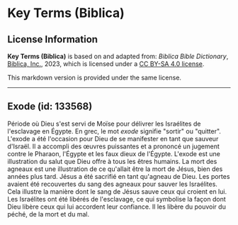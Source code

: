 # Key Terms (Biblica)

## License Information

**Key Terms (Biblica)** is based on and adapted from: _Biblica Bible Dictionary_, [Biblica, Inc.](https://www.biblica.com/), 2023, which is licensed under a [CC BY-SA 4.0 license](https://creativecommons.org/licenses/by-sa/4.0/legalcode.en).

This markdown version is provided under the same license.



--------------------------------

## Exode (id: 133568)

Période où Dieu s'est servi de Moïse pour délivrer les Israélites de l'esclavage en Égypte. En grec, le mot *exode* signifie "sortir" ou "quitter". L'exode a été l'occasion pour Dieu de se manifester en tant que sauveur d'Israël. Il a accompli des œuvres puissantes et a prononcé un jugement contre le Pharaon, l'Égypte et les faux dieux de l'Égypte. L'exode est une illustration du salut que Dieu offre à tous les êtres humains. La mort des agneaux est une illustration de ce qu'allait être la mort de Jésus, bien des années plus tard. Jésus a été sacrifié en tant qu'agneau de Dieu. Les portes avaient été recouvertes du sang des agneaux pour sauver les Israélites. Cela illustre la manière dont le sang de Jésus sauve ceux qui croient en lui. Les Israélites ont été libérés de l'esclavage, ce qui symbolise la façon dont Dieu libère ceux qui lui accordent leur confiance. Il les libère du pouvoir du péché, de la mort et du mal.


